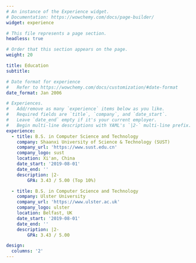 ```yaml
---
# An instance of the Experience widget.
# Documentation: https://wowchemy.com/docs/page-builder/
widget: experience

# This file represents a page section.
headless: true

# Order that this section appears on the page.
weight: 20

title: Education
subtitle:

# Date format for experience
#   Refer to https://wowchemy.com/docs/customization/#date-format
date_format: Jan 2006

# Experiences.
#   Add/remove as many `experience` items below as you like.
#   Required fields are `title`, `company`, and `date_start`.
#   Leave `date_end` empty if it's your current employer.
#   Begin multi-line descriptions with YAML's `|2-` multi-line prefix.
experience:
  - title: B.S. in Computer Science and Technology
    company: Shaanxi University of Science & Technology (SUST)
    company_url: 'https://www.sust.edu.cn'
    company_logo: sust
    location: Xi'an, China
    date_start: '2019-08-01'
    date_end: ''
    description: |2-
        GPA: 3.43 / 5.00 (Top 10%)

  - title: B.S. in Computer Science and Technology
    company: Ulster University
    company_url: 'https://www.ulster.ac.uk'
    company_logo: ulster
    location: Belfast, UK
    date_start: '2019-08-01'
    date_end: ''
    description: |2-
        GPA: 3.43 / 5.00

design:
  columns: '2'
---
```

